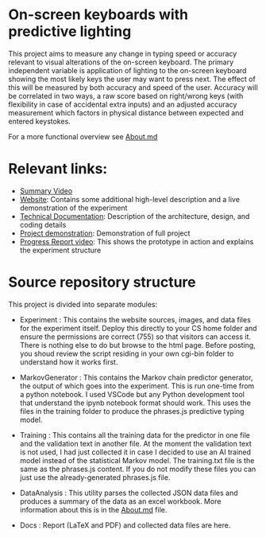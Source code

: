 # On-screen keyboards with predictive lighting

This project aims to measure any change in typing speed or accuracy relevant to visual alterations of the on-screen keyboard.  The primary independent variable is application of lighting to the on-screen keyboard showing the most likely keys the user may want to press next.  The effect of this will be measured by both accuracy and speed of the user.  Accuracy will be correlated in two ways, a raw score based on right/wrong keys (with flexibility in case of accidental extra inputs) and an adjusted accuracy measurement which factors in physical distance between expected and entered keystokes.

For a more functional overview see [About.md](about.md)

# Relevant links:

   - [Summary Video](https://www.youtube.com/watch?v=QbgB-r6luGA)
   - [Website](https://cs.colostate.edu/~bdvision): Contains some additional high-level description and a live demonstration of the experiment
   - [Technical Documentation](https://github.com/csu-hci-projects/Badvision/blob/main/about.md): Description of the architecture, design, and coding details
   - [Project demonstration](...): Demonstration of full project
   - [Progress Report video](https://youtu.be/kpJdo-KhyiI): This shows the prototype in action and explains the experiment structure

# Source repository structure

This project is divided into separate modules:

- Experiment : This contains the website sources, images, and data files for the experiment itself.  Deploy this directly to your CS home folder and ensure the permissions are correct (755) so that visitors can access it.  There is nothing else to do but browse to the html page.  Before posting, you shoud review the script residing in your own cgi-bin folder to understand how it works first.

- MarkovGenerator : This contains the Markov chain predictor generator, the output of which goes into the experiment.  This is run one-time from a python notebook.  I used VSCode but any Python development tool that understand the ipynb notebook format should work.  This uses the files in the training folder to produce the phrases.js predictive typing model.

- Training : This contains all the training data for the predictor in one file and the validation text in another file.  At the moment the validation text is not used, I had just collected it in case I decided to use an AI trained model instead of the statistical Markov model.  The training.txt file is the same as the phrases.js content.  If you do not modify these files you can just use the already-generated phrases.js file.

- DataAnalysis : This utility parses the collected JSON data files and produces a summary of the data as an excel workbook.  More information about this is in the  [About.md](about.md) file.

- Docs : Report (LaTeX and PDF) and collected data files are here.
